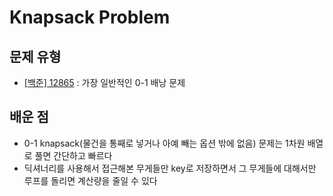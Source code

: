 # Knapsack Problem

## 문제 유형
- [[백준] 12865](https://github.com/ririro93/algorithm_probs/blob/master/Baekjoon/4th_week/12865.md) : 가장 일반적인 0-1 배낭 문제



## 배운 점
- 0-1 knapsack(물건을 통째로 넣거나 아예 빼는 옵션 밖에 없음) 문제는 1차원 배열로 풀면 간단하고 빠르다
- 딕셔너리를 사용해서 접근해본 무게들만 key로 저장하면서 그 무게들에 대해서만 루프를 돌리면 계산량을 줄일 수 있다
    
